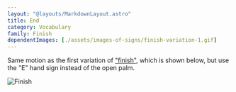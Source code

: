 ```yaml
---
layout: "@layouts/MarkdownLayout.astro"
title: End
category: Vocabulary
family: Finish
dependentImages: [./assets/images-of-signs/finish-variation-1.gif]
---
```


Same motion as the first variation of ["finish"](./finish#variation-1),
which is shown below,
but use the "E" hand sign instead of the open palm.

![Finish](@signs/finish-variation-1.gif)
